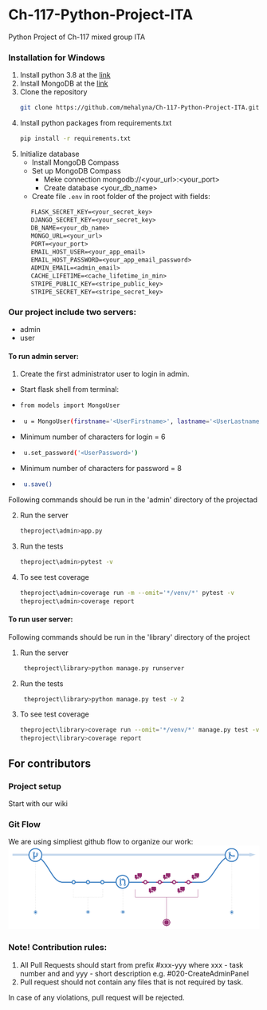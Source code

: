 # Ch-117-Python-Project-ITA
Python Project of Ch-117 mixed group ITA

### Installation for Windows

1. Install python 3.8 at the [link](https://www.python.org/downloads/windows/)
2. Install MongoDB at the [link](https://docs.mongodb.com/manual/tutorial/install-mongodb-on-windows/)
3. Clone the repository
   ```sh
   git clone https://github.com/mehalyna/Ch-117-Python-Project-ITA.git
   ```
4. Install python packages from requirements.txt
   ```sh
   pip install -r requirements.txt
   ```
5. Initialize database
   - Install MongoDB Compass
   - Set up MongoDB Compass
      - Meke connection mongodb://<your_url>:<your_port>
      - Create database <your_db_name>
   - Create file `.env` in root folder of the project with fields:
   ```text
      FLASK_SECRET_KEY=<your_secret_key>
      DJANGO_SECRET_KEY=<your_secret_key>
      DB_NAME=<your_db_name>
      MONGO_URL=<your_url>
      PORT=<your_port>
      EMAIL_HOST_USER=<your_app_email>
      EMAIL_HOST_PASSWORD=<your_app_email_password>
      ADMIN_EMAIL=<admin_email>
      CACHE_LIFETIME=<cache_lifetime_in_min>
      STRIPE_PUBLIC_KEY=<stripe_public_key>
      STRIPE_SECRET_KEY=<stripe_secret_key>
   ```

### Our project include two servers:
   - admin
   - user
  

#### To run admin server:
 1. Create the first administrator user to login in admin.
   - Start flask shell from terminal:
   - ```sh
     from models import MongoUser
     ```
   - ```sh
      u = MongoUser(firstname='<UserFirstname>', lastname='<UserLastname>', username='<Username>', role='admin', email='<UserEmail@example.com>')
      ```
   - Minimum number of characters for login = 6  
   - ```sh
      u.set_password('<UserPassword>')
      ```
   - Minimum number of characters for password = 8
   - ```sh   
      u.save()
      ```
      
Following commands should be run in the 'admin' directory of the projectad

2. Run the server <br/>
    ```sh
    theproject\admin>app.py
    ```
3. Run the tests <br/>
   ```sh
   theproject\admin>pytest -v
   ```
4. To see test coverage <br/>
   ```sh
   theproject\admin>coverage run -m --omit='*/venv/*' pytest -v
   theproject\admin>coverage report
   ```
   

#### To run user server:
Following commands should be run in the 'library' directory of the project
1. Run the server <br/>
   
   ```sh
    theproject\library>python manage.py runserver
   ```
2. Run the tests <br/>
   ```sh
    theproject\library>python manage.py test -v 2
   ```
3. To see test coverage <br/>
   ```sh
   theproject\library>coverage run --omit='*/venv/*' manage.py test -v 2
   theproject\library>coverage report
   ```
## For contributors
### Project setup
Start with our wiki
### Git Flow
We are using simpliest github flow to organize our work:
![Git Flow Ilustration](https://github.com/mehalyna/Share-images/blob/main/68747470733a2f2f7363696c6966656c61622e6769746875622e696f2f736f6674776172652d646576656c6f706d656e742f696d672f6769746875622d666c6f772e706e67.png)

### Note! Contribution rules:
1. All Pull Requests should start from prefix #xxx-yyy where xxx - task number and and yyy - short description e.g. #020-CreateAdminPanel
2. Pull request should not contain any files that is not required by task.

In case of any violations, pull request will be rejected.

